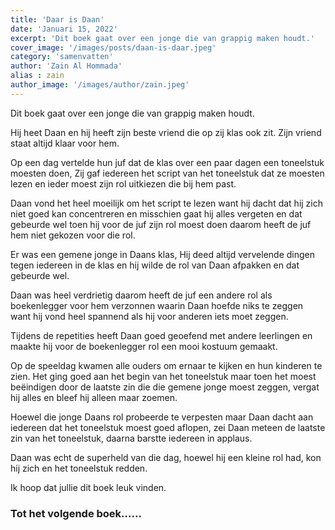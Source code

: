 ```yaml
---
title: 'Daar is Daan'
date: 'Januari 15, 2022'
excerpt: 'Dit boek gaat over een jonge die van grappig maken houdt.'
cover_image: '/images/posts/daan-is-daar.jpeg'
category: 'samenvatten'
author: 'Zain Al Hommada'
alias : zain
author_image: '/images/author/zain.jpeg'
---
```


Dit boek gaat over een jonge die van grappig maken houdt. 

Hij heet Daan en hij heeft zijn beste vriend die op zij klas ook zit. 
Zijn vriend staat altijd klaar voor hem.

Op een dag vertelde hun juf dat de klas over een paar dagen een toneelstuk moesten doen, Zij gaf iedereen het script van het toneelstuk dat ze moesten lezen en ieder moest zijn rol uitkiezen die bij hem past. 

Daan vond het heel moeilijk om het script te lezen want hij dacht dat hij zich niet goed kan concentreren en misschien gaat hij alles vergeten en dat gebeurde wel toen hij voor de juf zijn rol moest doen daarom heeft de juf hem niet gekozen voor die rol. 

Er was een gemene jonge in Daans klas, Hij deed altijd vervelende dingen tegen iedereen in de klas en hij wilde de rol van Daan afpakken en dat gebeurde wel. 

Daan was heel verdrietig daarom heeft de juf een andere rol als boekenlegger voor hem verzonnen waarin Daan hoefde niks te zeggen want hij vond heel spannend als hij voor anderen iets moet zeggen.

Tijdens de repetities heeft Daan goed geoefend met andere leerlingen en maakte hij voor de boekenlegger rol een mooi kostuum gemaakt.

Op de speeldag kwamen alle ouders om ernaar te kijken en hun kinderen te zien.
Het ging goed aan het begin van het toneelstuk maar toen het moest beëindigen door de laatste zin die die gemene jonge moest zeggen, vergat hij alles en bleef hij alleen maar zoemen. 

Hoewel die jonge Daans rol probeerde te verpesten maar Daan dacht aan iedereen dat het toneelstuk moest goed aflopen, zei Daan meteen de laatste zin van het toneelstuk, daarna barstte iedereen in applaus.

Daan was echt de superheld van die dag, hoewel hij een kleine rol had, kon hij zich en het toneelstuk redden. 

Ik hoop dat jullie dit boek leuk vinden.

### Tot het volgende boek......